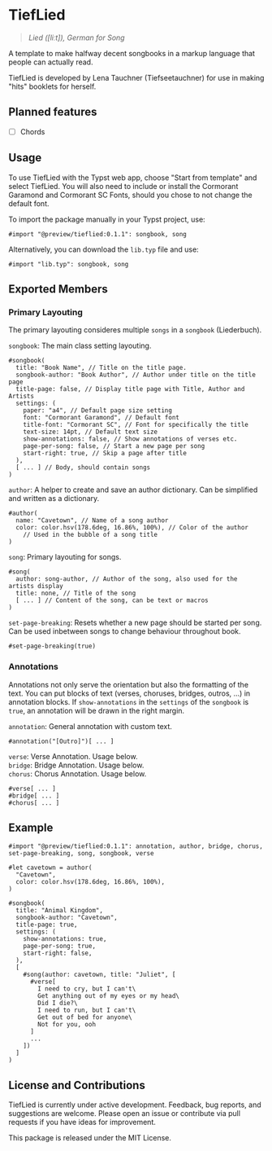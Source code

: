 # TiefLied


> _Lied (\[liːt\]), German for Song_

A template to make halfway decent songbooks in a markup language that people can actually read.

TiefLied is developed by Lena Tauchner (Tiefseetauchner) for use in making "hits" booklets for herself.

## Planned features

- [ ] Chords

## Usage

To use TiefLied with the Typst web app, choose "Start from template" and select TiefLied. You will also need to include or install the Cormorant Garamond and Cormorant SC Fonts, should you chose to not change the default font.

To import the package manually in your Typst project, use:

```typst
#import "@preview/tieflied:0.1.1": songbook, song
```

Alternatively, you can download the `lib.typ` file and use:

```typst
#import "lib.typ": songbook, song
```

## Exported Members

### Primary Layouting

The primary layouting consideres multiple `songs` in a `songbook` (Liederbuch).

`songbook`: The main class setting layouting.

```typst
#songbook(
  title: "Book Name", // Title on the title page.
  songbook-author: "Book Author", // Author under title on the title page
  title-page: false, // Display title page with Title, Author and Artists
  settings: (
    paper: "a4", // Default page size setting
    font: "Cormorant Garamond", // Default font
    title-font: "Cormorant SC", // Font for specifically the title
    text-size: 14pt, // Default text size
    show-annotations: false, // Show annotations of verses etc.
    page-per-song: false, // Start a new page per song
    start-right: true, // Skip a page after title
  ),
  [ ... ] // Body, should contain songs
)
```

`author`: A helper to create and save an author dictionary. Can be simplified and written as a dictionary.

```typst
#author(
  name: "Cavetown", // Name of a song author
  color: color.hsv(178.6deg, 16.86%, 100%), // Color of the author
    // Used in the bubble of a song title
)
```

`song`: Primary layouting for songs.

```typst
#song(
  author: song-author, // Author of the song, also used for the artists display
  title: none, // Title of the song
  [ ... ] // Content of the song, can be text or macros
)
```

`set-page-breaking`: Resets whether a new page should be started per song. Can be used inbetween songs to change behaviour throughout book.

```typst
#set-page-breaking(true)
```

### Annotations

Annotations not only serve the orientation but also the formatting of the text. You can put blocks of text (verses, choruses, bridges, outros, ...) in annotation blocks. If `show-annotations` in the `settings` of the `songbook` is `true`, an annotation will be drawn in the right margin.

`annotation`: General annotation with custom text.

```typst
#annotation("[Outro]")[ ... ]
```

`verse`: Verse Annotation. Usage below.\
`bridge`: Bridge Annotation. Usage below.\
`chorus`: Chorus Annotation. Usage below.

```typst
#verse[ ... ]
#bridge[ ... ]
#chorus[ ... ]
```

## Example

```typst
#import "@preview/tieflied:0.1.1": annotation, author, bridge, chorus, set-page-breaking, song, songbook, verse

#let cavetown = author(
  "Cavetown",
  color: color.hsv(178.6deg, 16.86%, 100%),
)

#songbook(
  title: "Animal Kingdom",
  songbook-author: "Cavetown",
  title-page: true,
  settings: (
    show-annotations: true,
    page-per-song: true,
    start-right: false,
  ),
  [
    #song(author: cavetown, title: "Juliet", [
      #verse[
        I need to cry, but I can't\
        Get anything out of my eyes or my head\
        Did I die?\
        I need to run, but I can't\
        Get out of bed for anyone\
        Not for you, ooh
      ]
      ...
    ])
  ]
)
```

## License and Contributions

TiefLied is currently under active development. Feedback, bug reports, and suggestions are welcome. Please open an issue or contribute via pull requests if you have ideas for improvement.

This package is released under the MIT License.
